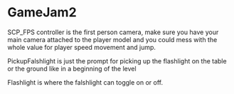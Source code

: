 # GameJam2
SCP_FPS controller is the first person camera, make sure you have your main camera attached to the player model and you could mess with the whole value for player speed movement and jump. 

PickupFalshlight is just the prompt for picking up the flashlight on the table or the ground like in a beginning of the level

Flashlight is where the falshlight can toggle on or off.
